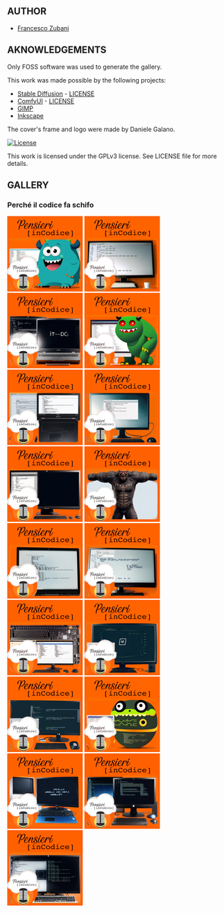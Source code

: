 ## AUTHOR

- [Francesco Zubani](https://www.linkedin.com/in/francesco-zubani-5957081a6/)

## AKNOWLEDGEMENTS

Only FOSS software was used to generate the gallery.

This work was made possible by the following projects:

- [Stable Diffusion](https://github.com/CompVis/stable-diffusion) - [LICENSE](https://github.com/CompVis/stable-diffusion/blob/main/LICENSE)
- [ComfyUI](https://github.com/comfyanonymous/ComfyUI) - [LICENSE](https://github.com/comfyanonymous/ComfyUI/blob/master/LICENSE)
- [GIMP](https://www.gimp.org/)
- [Inkscape](https://inkscape.org/)

The cover's frame and logo were made by Daniele Galano.

[![License](https://img.shields.io/badge/License-GPL%20v3-blue.svg)](http://www.gnu.org/licenses/gpl-3.0)

This work is licensed under the GPLv3 license.
See LICENSE file for more details.

## GALLERY

### Perché il codice fa schifo

<div class="gallery">
  <a href="PIC62_01.png"><img class="thumbnail" src="./thumbs/PIC62_01.png" alt="PIC62_01"></a>
  <a href="PIC62_02.png"><img class="thumbnail" src="./thumbs/PIC62_02.png" alt="PIC62_02"></a>
  <a href="PIC62_03.png"><img class="thumbnail" src="./thumbs/PIC62_03.png" alt="PIC62_03"></a>
  <a href="PIC62_04.png"><img class="thumbnail" src="./thumbs/PIC62_04.png" alt="PIC62_04"></a>
  <a href="PIC62_05.png"><img class="thumbnail" src="./thumbs/PIC62_05.png" alt="PIC62_05"></a>
  <a href="PIC62_06.png"><img class="thumbnail" src="./thumbs/PIC62_06.png" alt="PIC62_06"></a>
  <a href="PIC62_07.png"><img class="thumbnail" src="./thumbs/PIC62_07.png" alt="PIC62_07"></a>
  <a href="PIC62_08.png"><img class="thumbnail" src="./thumbs/PIC62_08.png" alt="PIC62_08"></a>
  <a href="PIC62_09.png"><img class="thumbnail" src="./thumbs/PIC62_09.png" alt="PIC62_09"></a>
  <a href="PIC62_10.png"><img class="thumbnail" src="./thumbs/PIC62_10.png" alt="PIC62_10"></a>
  <a href="PIC62_11.png"><img class="thumbnail" src="./thumbs/PIC62_11.png" alt="PIC62_11"></a>
  <a href="PIC62_12.png"><img class="thumbnail" src="./thumbs/PIC62_12.png" alt="PIC62_12"></a>
  <a href="PIC62_13.png"><img class="thumbnail" src="./thumbs/PIC62_13.png" alt="PIC62_13"></a>
  <a href="PIC62_14.png"><img class="thumbnail" src="./thumbs/PIC62_14.png" alt="PIC62_14"></a>
  <a href="PIC62_15.png"><img class="thumbnail" src="./thumbs/PIC62_15.png" alt="PIC62_15"></a>
  <a href="PIC62_16.png"><img class="thumbnail" src="./thumbs/PIC62_16.png" alt="PIC62_16"></a>
  <a href="PIC62_17.png"><img class="thumbnail" src="./thumbs/PIC62_17.png" alt="PIC62_17"></a>
</div>
</body>
</html>

